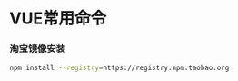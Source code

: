 # 							VUE常用命令

### 淘宝镜像安装  

```bash
npm install --registry=https://registry.npm.taobao.org
```



